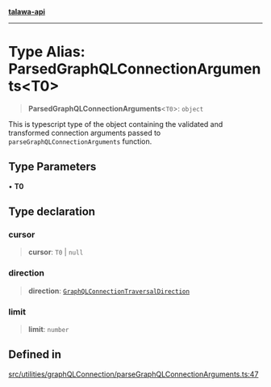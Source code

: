 [**talawa-api**](../../../../README.md)

***

# Type Alias: ParsedGraphQLConnectionArguments\<T0\>

> **ParsedGraphQLConnectionArguments**\<`T0`\>: `object`

This is typescript type of the object containing the validated and transformed connection
arguments passed to `parseGraphQLConnectionArguments` function.

## Type Parameters

• **T0**

## Type declaration

### cursor

> **cursor**: `T0` \| `null`

### direction

> **direction**: [`GraphQLConnectionTraversalDirection`](../../type-aliases/GraphQLConnectionTraversalDirection.md)

### limit

> **limit**: `number`

## Defined in

[src/utilities/graphQLConnection/parseGraphQLConnectionArguments.ts:47](https://github.com/Suyash878/talawa-api/blob/e4413cec641a837926071678fed3c7f67234e31e/src/utilities/graphQLConnection/parseGraphQLConnectionArguments.ts#L47)
